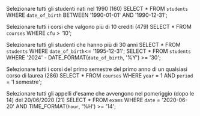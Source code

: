 Selezionare tutti gli studenti nati nel 1990 (160)
SELECT * FROM `students` WHERE `date_of_birth` BETWEEN '1990-01-01' AND '1990-12-31';

Selezionare tutti i corsi che valgono più di 10 crediti (479)
SELECT * FROM `courses` WHERE `cfu` > '10';


Selezionare tutti gli studenti che hanno più di 30 anni
SELECT * FROM `students` WHERE `date_of_birth`<= '1995-12-31';
SELECT * FROM `students` WHERE '2024' - DATE_FORMAT(`date_of_birth`, '%Y') >= '30';

Selezionare tutti i corsi del primo semestre del primo anno di un qualsiasi corso di
laurea (286)
SELECT * FROM `courses` WHERE `year` = 1 AND `period` = 'I semestre';

Selezionare tutti gli appelli d'esame che avvengono nel pomeriggio (dopo le 14) del
20/06/2020 (21)
SELECT * FROM `exams` WHERE `date` = '2020-06-20' AND TIME_FORMAT(`hour`, '%H') >= '14';

